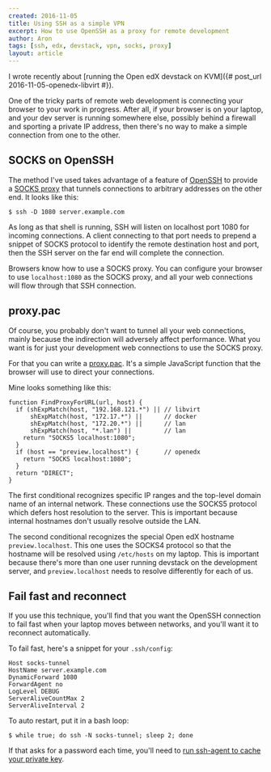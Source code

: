 ```yaml
---
created: 2016-11-05
title: Using SSH as a simple VPN
excerpt: How to use OpenSSH as a proxy for remote development
author: Aron
tags: [ssh, edx, devstack, vpn, socks, proxy]
layout: article
---
```


I wrote recently about
[running the Open edX devstack on KVM]({# post_url 2016-11-05-openedx-libvirt #}).

One of the tricky parts of remote web development is connecting your browser to
your work in progress. After all, if your browser is on your laptop, and your
dev server is running somewhere else, possibly behind a firewall and sporting a
private IP address, then there's no way to make a simple connection from one to
the other.

## SOCKS on OpenSSH

The method I've used takes advantage of a feature of
[OpenSSH](https://www.openssh.com/)
to provide a
[SOCKS proxy](https://en.wikipedia.org/wiki/SOCKS)
that tunnels connections to arbitrary addresses on the other end.
It looks like this:

    $ ssh -D 1080 server.example.com

As long as that shell is running, SSH will listen on localhost port 1080 for
incoming connections. A client connecting to that port needs to prepend a
snippet of SOCKS protocol to identify the remote destination host and port, then
the SSH server on the far end will complete the connection.

Browsers know how to use a SOCKS proxy. You can configure your browser to use
`localhost:1080` as the SOCKS proxy, and all your web connections will flow
through that SSH connection.

## proxy.pac

Of course, you probably don't want to tunnel all your web connections, mainly
because the indirection will adversely affect performance. What you want is for
just your development web connections to use the SOCKS proxy.

For that you can write
a [proxy.pac](https://en.wikipedia.org/wiki/Proxy_auto-config). It's a simple
JavaScript function that the browser will use to direct your connections.

Mine looks something like this:

    function FindProxyForURL(url, host) {
      if (shExpMatch(host, "192.168.121.*") || // libvirt
          shExpMatch(host, "172.17.*") ||      // docker
          shExpMatch(host, "172.20.*") ||      // lan
          shExpMatch(host, "*.lan") ||         // lan
        return "SOCKS5 localhost:1080";
      }
      if (host == "preview.localhost") {       // openedx
        return "SOCKS localhost:1080";
      }
      return "DIRECT";
    }

The first conditional recognizes specific IP ranges and the top-level domain
name of an internal network. These connections use the SOCKS5 protocol which
defers host resolution to the server. This is important because internal
hostnames don't usually resolve outside the LAN.

The second conditional recognizes the special Open edX hostname
`preview.localhost`. This one uses the SOCKS4 protocol so that the hostname will
be resolved using `/etc/hosts` on my laptop. This is important because there's
more than one user running devstack on the development server, and
`preview.localhost` needs to resolve differently for each of us.

## Fail fast and reconnect

If you use this technique, you'll find that you want the OpenSSH connection to
fail fast when your laptop moves between networks, and you'll want it to
reconnect automatically.

To fail fast, here's a snippet for your `.ssh/config`:

    Host socks-tunnel
    HostName server.example.com
    DynamicForward 1080
    ForwardAgent no
    LogLevel DEBUG
    ServerAliveCountMax 2
    ServerAliveInterval 2

To auto restart, put it in a bash loop:

    $ while true; do ssh -N socks-tunnel; sleep 2; done

If that asks for a password each time, you'll need to
[run ssh-agent to cache your private key](http://mah.everybody.org/docs/ssh).
